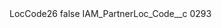 <?xml version="1.0" encoding="UTF-8"?>
<CustomMetadata xmlns="http://soap.sforce.com/2006/04/metadata" xmlns:xsi="http://www.w3.org/2001/XMLSchema-instance" xmlns:xsd="http://www.w3.org/2001/XMLSchema">
    <label>LocCode26</label>
    <protected>false</protected>
    <values>
        <field>IAM_PartnerLoc_Code__c</field>
        <value xsi:type="xsd:string">0293</value>
    </values>
</CustomMetadata>
